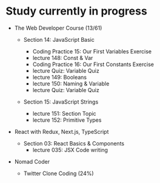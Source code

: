 # Study currently in progress

  - The Web Developer Course (13/61)
    - Section 14: JavaScript Basic
      - Coding Practice 15: Our First Variables Exercise
      - lecture 148: Const & Var
      - Coding Practice 16: Our First Constants Exercise
      - lecture Quiz: Variable Quiz
      - lecture 149: Booleans
      - lecture 150: Naming & Variable
      - lecture Quiz: Variable Quiz

    - Section 15: JavaScript Strings
      - lecture 151: Section Topic
      - lecture 152: Primitive Types
      
  - React with Redux, Next.js, TypeScript
    - Section 03: React Basics & Components
      - lecture 035: JSX Code writing

  - Nomad Coder
    - Twitter Clone Coding (24%)
